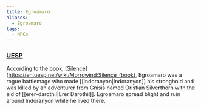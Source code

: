 ```yaml
---
title: Egroamaro
aliases:
  - Egroamaro
tags:
  - NPCs
---
```

### [UESP](https://en.uesp.net/wiki/Morrowind:Silence_(book))
According to the book, [Silence](https://en.uesp.net/wiki/Morrowind:Silence_(book), Egroamaro was a rogue battlemage who made [[indoranyon|Indoranyon]] his stronghold and was killed by an adventurer from Gnisis named Oristian Silverthorn with the aid of [[erer-darothil|Erer Darothil]]. Egroamaro spread blight and ruin around Indoranyon while he lived there.